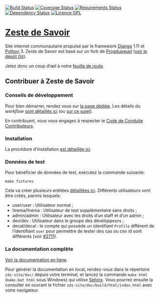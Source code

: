 [![Build Status](https://travis-ci.org/zestedesavoir/zds-site.svg?branch=dev)](https://travis-ci.org/zestedesavoir/zds-site)
[![Coverage Status](https://coveralls.io/repos/github/zestedesavoir/zds-site/badge.svg?branch=dev)](https://coveralls.io/github/zestedesavoir/zds-site?branch=dev)
[![Requirements Status](https://requires.io/github/zestedesavoir/zds-site/requirements.svg?branch=dev)](https://requires.io/github/zestedesavoir/zds-site/requirements/?branch=dev)
[![Dependency Status](https://david-dm.org/zestedesavoir/zds-site.svg)](https://david-dm.org/zestedesavoir/zds-site)
[![Licence GPL](http://img.shields.io/badge/license-GPL-yellow.svg)](http://www.gnu.org/licenses/quick-guide-gplv3.fr.html)

# [Zeste de Savoir](https://zestedesavoir.com)

Site internet communautaire propulsé par le framework [Django](https://www.djangoproject.com/) 1.11 et [Python](https://www.python.org/) 3.
Zeste de Savoir est basé sur un fork de [Progdupeupl](https://pdp.microjoe.org) ([voir le dépôt Git](https://github.com/progdupeupl/pdp_website)).

Jetez donc un coup d’œil à notre [feuille de route](https://github.com/zestedesavoir/zds-site/wiki/Feuille-de-route).

## Contribuer à Zeste de Savoir
### Conseils de développement

Pour bien démarrer, rendez vous sur [la page dédiée](http://docs.zestedesavoir.com/contributing.html). Les détails du *workflow* [sont détaillés ici](http://docs.zestedesavoir.com/workflow.html) (ou [sur ce sujet](http://zestedesavoir.com/forums/sujet/324/comment-contribuer-comprendre-comment-suivre-le-workflow/)).

En contribuant, vous vous engagez à respecter le [Code de Conduite Contributeurs](CODE_OF_CONDUCT.md).

### Installation

La procédure d'installation [est détaillée ici](http://docs.zestedesavoir.com/install.html).

### Données de test

Pour bénéficier de données de test, exécutez la commande suivante:

```console
make fixtures
```

Cela va créer plusieurs entitées [détaillées ici](https://docs.zestedesavoir.com/utils/fixture_loaders.html#les-donnees-serialisables-pour-une-base-fonctionnelle).
Différents utilisateurs vont être créés, parmis lesquels:

* user/user : Utilisateur normal ;
* ïtrema/ïtrema : Utilisateur de test supplémentaire sans droits ;
* admin/admin : Utilisateur avec les droits d’un staff et d’un admin ;
* dev/dev : Utilisateur dans le groupe des développeurs ;
* decal/decal : le compte qui possède un identifiant ``Profile`` différent de l’identifiant ``user`` pour permettre de tester des cas ou ces id sont différents (voir [#2711](https://github.com/zestedesavoir/zds-site/issues/2711)).

### La documentation complète

[Voir la documentation en ligne](http://docs.zestedesavoir.com/).

Pour générer la documentation en local, rendez-vous dans le répertoire `zds-site/doc/` depuis votre terminal, et lancez la commande `make html` (`make.bat html` sous Windows) qui utilise [Sphinx](http://www.sphinx-doc.org/en/stable/). 
Vous pourrez ensuite la consulter en ouvrant le fichier `zds-site/doc/build/html/index.html` avec votre navigateur.
